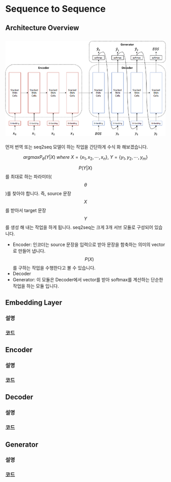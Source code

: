 # Sequence to Sequence

## Architecture Overview

## ![](/assets/seq2seq_architecture.png)

먼저 번역 또는 seq2seq 모델이 하는 작업을 간단하게 수식 화 해보겠습니다.

$$
argmaxP_\theta(Y|X)~where~X=\{x_1,x_2,\cdots,x_n\},~Y=\{y_1,y_2,\cdots,y_m\}
$$

$$ P(Y|X) $$를 최대로 하는 파라미터($$ \theta $$)를 찾아야 합니다. 즉, source 문장 $$ X $$를 받아서 target 문장 $$ Y $$를 생성 해 내는 작업을 하게 됩니다. seq2seq는 크게 3개 서브 모듈로 구성되어 있습니다. 

- Encoder: 인코더는 source 문장을 입력으로 받아 문장을 함축하는 의미의 vector로 만들어 냅니다. $$ P(X) $$를 구하는 작업을 수행한다고 볼 수 있습니다.
- Decoder
- Generator: 이 모듈은 Decoder에서 vector를 받아 softmax를 계산하는 단순한 작업을 하는 모듈 입니다. 

## Embedding Layer

### 설명

### 코드

## Encoder

### 설명

### 코드

## Decoder

### 설명

### 코드

## Generator

### 설명

### 코드



